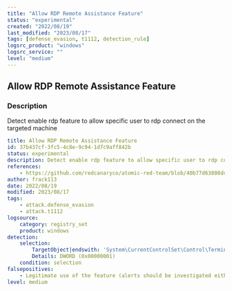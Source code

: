 ```yaml
---
title: "Allow RDP Remote Assistance Feature"
status: "experimental"
created: "2022/08/19"
last_modified: "2023/08/17"
tags: [defense_evasion, t1112, detection_rule]
logsrc_product: "windows"
logsrc_service: ""
level: "medium"
---
```


## Allow RDP Remote Assistance Feature

### Description

Detect enable rdp feature to allow specific user to rdp connect on the targeted machine

```yml
title: Allow RDP Remote Assistance Feature
id: 37b437cf-3fc5-4c8e-9c94-1d7c9aff842b
status: experimental
description: Detect enable rdp feature to allow specific user to rdp connect on the targeted machine
references:
    - https://github.com/redcanaryco/atomic-red-team/blob/40b77d63808dd4f4eafb83949805636735a1fd15/atomics/T1112/T1112.md
author: frack113
date: 2022/08/19
modified: 2023/08/17
tags:
    - attack.defense_evasion
    - attack.t1112
logsource:
    category: registry_set
    product: windows
detection:
    selection:
        TargetObject|endswith: 'System\CurrentControlSet\Control\Terminal Server\fAllowToGetHelp'
        Details: DWORD (0x00000001)
    condition: selection
falsepositives:
    - Legitimate use of the feature (alerts should be investigated either way)
level: medium

```
